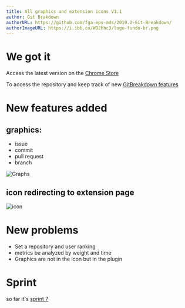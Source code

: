 ```yaml
---
title: All graphics and extension icons V1.1
author: Git Brakdown
authorURL: https://github.com/fga-eps-mds/2019.2-Git-Breakdown/
authorImageURL: https://i.ibb.co/WD2hhc3/logo-fundo-br.png
---
```


# We got it
Access the latest version on the [Chrome Store](https://chrome.google.com/webstore/search/gitbreakdown?hl=pt-BR)

To access the repository and keep track of new [GitBreakdown features](https://github.com/fga-eps-mds/2019.2-Git-Breakdown)

<!--truncate-->

# New features added
## graphics:
- issue
- commit
- pull request
- branch

![Graphs](https://i.imgur.com/uWADY4f.png)

## icon redirecting to extension page

![icon](https://i.imgur.com/wCCkWHhg.png)

# New problems

- Set a repository and user ranking
- metrics be analyzed by weight and time
- Graphics are not in the icon but in the plugin


# Sprint

so far it's [sprint 7](https://github.com/fga-eps-mds/2019.2-Git-Breakdown/milestone/9)